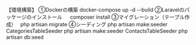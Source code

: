 【環境構築】 
①Dockerの構築 
docker-compose up -d --build 
②Laravelのパッケージのインストール 　
composer install 
③マイグレーション（テーブル作成）　
php artisan migrate 
④シーディング 
php artisan make:seeder CategoriesTableSeeder 
php artisan make:seeder ContactsTableSeeder 
php artisan db:seed
